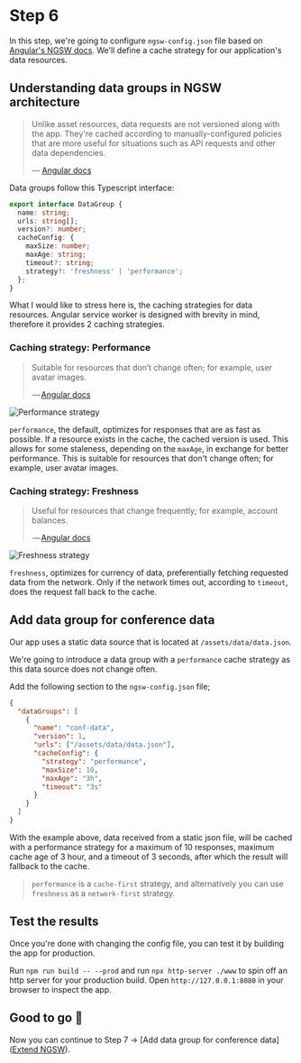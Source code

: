 # Step 6

In this step, we're going to configure `ngsw-config.json` file based on [Angular's NGSW docs](https://angular.io/guide/service-worker-config). We'll define a cache strategy for our application's data resources.

## Understanding data groups in NGSW architecture

> Unlike asset resources, data requests are not versioned along with the app. They're cached according to manually-configured policies that are more useful for situations such as API requests and other data dependencies.
> 
> — [Angular docs](https://angular.io/guide/service-worker-config#datagroups)

Data groups follow this Typescript interface:

```typescript
export interface DataGroup {
  name: string;
  urls: string[];
  version?: number;
  cacheConfig: {
    maxSize: number;
    maxAge: string;
    timeout?: string;
    strategy?: 'freshness' | 'performance';
  };
}
```

What I would like to stress here is, the caching strategies for data resources. Angular service worker is designed with brevity in mind, therefore it provides 2 caching strategies.

### Caching strategy: Performance

> Suitable for resources that don’t change often; for example, user avatar images.
>
> — [Angular docs](https://angular.io/guide/service-worker-config#strategy)

![Performance strategy](https://cdn-images-1.medium.com/max/1600/1*tQBcZt0HlpnrbHz9KxAFEg.png)

`performance`, the default, optimizes for responses that are as fast as possible. If a resource exists in the cache, the cached version is used. This allows for some staleness, depending on the `maxAge`, in exchange for better performance. This is suitable for resources that don't change often; for example, user avatar images.

### Caching strategy: Freshness

> Useful for resources that change frequently; for example, account balances.
>
> — [Angular docs](https://angular.io/guide/service-worker-config#strategy)

![Freshness strategy](https://cdn-images-1.medium.com/max/1600/1*I6rc4R5HBixBdZbRpwZBCw.png)

`freshness`, optimizes for currency of data, preferentially fetching requested data from the network. Only if the network times out, according to `timeout`, does the request fall back to the cache.

## Add data group for conference data

Our app uses a static data source that is located at `/assets/data/data.json`. 

We're going to introduce a data group with a `performance` cache strategy as this data source does not change often.

Add the following section to the `ngsw-config.json` file;

```json
{
  "dataGroups": [
    {
      "name": "conf-data",
      "version": 1,
      "urls": ["/assets/data/data.json"],
      "cacheConfig": {
        "strategy": "performance",
        "maxSize": 10,
        "maxAge": "3h",
        "timeout": "3s"
      }
    }
  ]
}
```

With the example above, data received from a static json file, will be cached with a performance strategy for a maximum of 10 responses, maximum cache age of 3 hour, and a timeout of 3 seconds, after which the result will fallback to the cache. 

> `performance` is a `cache-first` strategy, and alternatively you can use `freshness` as a `network-first` strategy.

## Test the results

Once you're done with changing the config file, you can test it by building the app for production. 

Run `npm run build -- --prod` and run `npx http-server ./www` to spin off an http server for your production build. Open `http://127.0.0.1:8080` in your browser to inspect the app.

## Good to go 🎯

Now you can continue to Step 7 -> [Add data group for conference data]([Extend NGSW](https://github.com/onderceylan/pwa-workshop-angular-firebase/blob/step-7/README.md)). 
